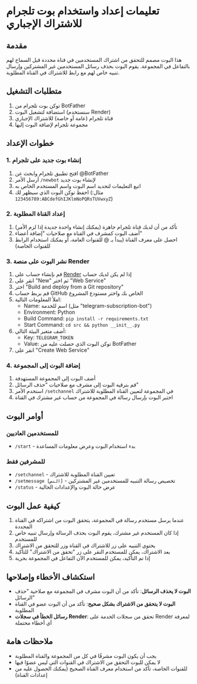 # تعليمات إعداد واستخدام بوت تلجرام للاشتراك الإجباري

## مقدمة
هذا البوت مصمم للتحقق من اشتراك المستخدمين في قناة محددة قبل السماح لهم بالتفاعل في المجموعة. يقوم البوت بحذف رسائل المستخدمين غير المشتركين وإرسال تنبيه خاص لهم مع رابط للاشتراك في القناة المطلوبة.

## متطلبات التشغيل
1. توكن بوت تلجرام من BotFather
2. استضافة لتشغيل البوت (سنستخدم Render)
3. قناة تلجرام (عامة أو خاصة) للاشتراك الإجباري
4. مجموعة تلجرام لإضافة البوت إليها

## خطوات الإعداد

### 1. إنشاء بوت جديد على تلجرام
1. افتح تطبيق تلجرام وابحث عن @BotFather
2. أرسل الأمر `/newbot` لإنشاء بوت جديد
3. اتبع التعليمات لتحديد اسم البوت واسم المستخدم الخاص به
4. احفظ توكن البوت الذي سيظهر لك (مثال: `123456789:ABCdefGhIJKlmNoPQRsTUVwxyZ`)

### 2. إعداد القناة المطلوبة
1. تأكد من أن لديك قناة تلجرام جاهزة (يمكنك إنشاء واحدة جديدة إذا لزم الأمر)
2. أضف البوت كمشرف في القناة مع صلاحيات "إضافة أعضاء"
3. احصل على معرف القناة (يبدأ بـ @ للقنوات العامة، أو يمكنك استخدام الرابط للقنوات الخاصة)

### 3. نشر البوت على منصة Render
1. قم بإنشاء حساب على [Render](https://render.com/) إذا لم يكن لديك حساب
2. انقر على "New" ثم اختر "Web Service"
3. اختر "Build and deploy from a Git repository"
4. قم بربط حساب GitHub الخاص بك واختر مستودع المشروع
5. املأ المعلومات التالية:
   - Name: اسم للخدمة (مثل "telegram-subscription-bot")
   - Environment: Python
   - Build Command: `pip install -r requirements.txt`
   - Start Command: `cd src && python __init__.py`
6. أضف متغير البيئة التالي:
   - Key: `TELEGRAM_TOKEN`
   - Value: توكن البوت الذي حصلت عليه من BotFather
7. انقر على "Create Web Service"

### 4. إضافة البوت إلى المجموعة
1. أضف البوت إلى المجموعة المستهدفة
2. قم بترقية البوت إلى مشرف مع صلاحيات "حذف الرسائل"
3. استخدم الأمر `/setchannel` في المجموعة لتعيين القناة المطلوبة للاشتراك
4. اختبر البوت بإرسال رسالة في المجموعة من حساب غير مشترك في القناة

## أوامر البوت

### للمستخدمين العاديين
- `/start` - بدء استخدام البوت وعرض معلومات المساعدة

### للمشرفين فقط
- `/setchannel` - تعيين القناة المطلوبة للاشتراك
- `/setmessage [النص]` - تخصيص رسالة التنبيه للمستخدمين غير المشتركين
- `/status` - عرض حالة البوت والإعدادات الحالية

## كيفية عمل البوت
1. عندما يرسل مستخدم رسالة في المجموعة، يتحقق البوت من اشتراكه في القناة المحددة
2. إذا كان المستخدم غير مشترك، يقوم البوت بحذف الرسالة وإرسال تنبيه خاص للمستخدم
3. يحتوي التنبيه على زر للاشتراك في القناة وزر للتحقق من الاشتراك
4. بعد الاشتراك، يمكن للمستخدم النقر على زر "تحقق من الاشتراك" للتأكيد
5. إذا تم التأكيد، يمكن للمستخدم الآن التفاعل في المجموعة بحرية

## استكشاف الأخطاء وإصلاحها
- **البوت لا يحذف الرسائل**: تأكد من أن البوت مشرف في المجموعة مع صلاحية "حذف الرسائل"
- **البوت لا يتحقق من الاشتراك بشكل صحيح**: تأكد من أن البوت عضو في القناة المطلوبة
- **رسائل الخطأ في سجلات Render**: تحقق من سجلات الخدمة على Render لمعرفة أي أخطاء محتملة

## ملاحظات هامة
- يجب أن يكون البوت مشرفًا في كل من المجموعة والقناة المطلوبة
- لا يمكن للبوت التحقق من الاشتراك في القنوات التي ليس عضوًا فيها
- للقنوات الخاصة، تأكد من استخدام معرف القناة الصحيح (يمكنك الحصول عليه من إعدادات القناة)
